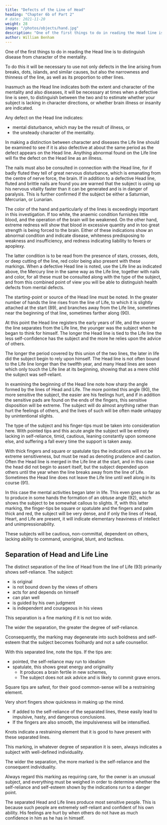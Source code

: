 ```yaml
---
title: "Defects of the Line of Head"
heading: "Chapter 6b of Part 2"
# date: 2021-11-20
weight: 28
image: "/photos/objects/hand.jpg"
description: "One of the first things to do in reading the Head line is to distinguish disease from character of the mentality."
author: William Benham
---
```



One of the first things to do in reading the Head line is to distinguish disease from character of the mentality. 

To do this it will be necessary to use not only defects in the line arising from breaks, dots, islands, and similar causes, but also the narrowness and thinness of the line, as well as its proportion to other lines. 

Inasmuch as the Head line indicates both the extent and character of the mentality and also diseases, it will be necessary at times when a defective line is seen, to distinguish between the two and to estimate whether your subject is lacking in character directions, or whether brain illness or insanity are indicated. 


Any defect on the Head line indicates:
- mental disturbance, which may be the result of illness, or
- the unsteady character of the mentality. 

In making a distinction between character and diseases the Life line should be examined to see if it is also defective at about the same period as the defect appears on the Head line. Anything abnormal found on the Life line will fix the defect on the Head line as an illness.

The nails must also be consulted in connection with the Head line, for if badly fluted they tell of great nervous disturbance, which is emanating from the centre of nerve force, the brain. If in addition to a defective Head line, fluted and brittle nails are found you are warned that the subject is using up his nervous vitality faster than it can be generated and is in danger of paralysis. This is further confirmed if the subject be either a Saturnian, Mercurian, or Lunarian. 

The color of the hand and particularly of the lines is exceedingly important in this investigation. If too white, the anaemic condition furnishes little blood, and the operation of the brain will be weakened. On the other hand, extreme redness will show that blood in excessive quantity and in too great strength is being forced to the brain. Either of these indications show an abnormal condition and indicate disease, whiteness predisposing to weakness and insufficiency, and redness indicating liability to fevers or apoplexy.

The latter condition is to be read from the presence of stars, crosses, dots, or deep cutting of the line, red color being also present with these markings. When a defective Head line is noted, use the Life line as indicated above, the Mercury line in the same way as the Life line, together with nails and color, for all these must be consulted along with the type of the subject, and from this combined point of view you will be able to distinguish health defects from mental defects. 

<!-- The Line Of Head Part 2 246 No. 89. The Line Of Head Part 2 247 No. 90.  -->

The starting-point or source of the Head line must be noted. In the greater number of hands the line rises from the line of Life, to which it is slightly attached at the start (89), and branches away from the Life line, sometimes near the beginning of that line, sometimes farther along (90). 

At this point the Head line registers the early years of life, and the sooner the line separates from the Life line, the younger was the subject when he began to think for himself. The longer the Head line is tied to the Life line the less self-confidence has the subject and the more he relies upon the advice of others. 

The longer the period covered by this union of the two lines, the later in life did the subject begin to rely upon himself. The Head line is not often bound to the Life line longer than the twelfth year, and many Head lines are seen which only touch the Life line at its beginning, showing that as a mere child the subject was self-reliant. 

In examining the beginning of the Head line note how sharp the angle formed by the lines of Head and Life. The more pointed this angle (90), the more sensitive the subject, the easier are his feelings hurt, and if in addition the sensitive pads are found on the ends of the fingers, this sensitive disposition will be extreme. The subject will do almost anything rather than hurt the feelings of others, and the lives of such will be often made unhappy by unintentional slights. 

The type of the subject and his finger-tips must be taken into consideration here. With pointed tips and this acute angle the subject will be entirely lacking in self-reliance, timid, cautious, leaning constantly upon someone else, and suffering a fall every time the support is taken away. 

With thick fingers and square or spatulate tips the indications will not be extreme sensitiveness, but must be read as denoting prudence and caution. Often the Head line is merged in the Life line at the start, and in this case the head did not begin to assert itself, but the subject depended upon others until the year when the line breaks away from the line of Life. Sometimes the Head line does not leave the Life line until well along in its course (91). 

In this case the mental activities began later in life. This even goes so far as to produce in some hands the formation of an obtuse angle (92), which shows the subject to be somewhat callous to slights. If, with this latter marking, the finger-tips be square or spatulate and the fingers and palm thick and red, the subject will be very dense, and if only the lines of Head, Heart, and Life are present, it will indicate elementary heaviness of intellect and unimpressionability. 

These subjects will be cautious, non-committal, dependent on others, lacking ability to command, unoriginal, blunt, and tactless. 


## Separation of Head and Life Line

The distinct separation of the line of Head from the line of Life (93) primarily shows self-reliance. The subject:
- is original
- is not bound down by the views of others
- acts for and depends on himself
- can plan well
- is guided by his own judgment
- is independent and courageous in his views

This separation is a fine marking if it is not too wide. 

The wider the separation, the greater the degree of self-reliance. 

Cconsequently, the marking may degenerate into such boldness and self-esteem that the subject becomes foolhardy and not a safe counsellor. 

With this separated line, note the tips. If the tips are:
- pointed, the self-reliance may run to idealism
- spatulate, this shows great energy and originality
  - It produces a brain fertile in new schemes,
  - The subject does not ask advice and is likely to commit grave errors.

Square tips are safest, for their good common-sense will be a restraining element. 

Very short fingers show quickness in making up the mind. 
- If added to the self-reliance of the separated lines, these easily lead to impulsive, hasty, and dangerous conclusions.
- If the fingers are also smooth, the impulsiveness will be intensified. 

Knots indicate a restraining element that it is good to have present with these separated lines. 

This marking, in whatever degree of separation it is seen, always indicates a subject with well-defined individuality. 

The wider the separation, the more marked is the self-reliance and the consequent individuality. 

Always regard this marking as requiring care, for the owner is an unusual subject, and everything must be weighed in order to determine whether the self-reliance and self-esteem shown by the indications run to a danger point. 

<!-- The Line Of Head Part 3 248 No. 91. The Line Of Head Part 3 249 No. 92. The Line Of Head Part 3 250 No. 93. The Line Of Head Part 3 251 No. 94.  -->

<!-- It might be supposed that these separated lines would indicate lack of sensitiveness, as does an obtuse angle formed by the line starting low on the Life line, but such is not the case.  -->

<!-- In fact the opposite is true, for  -->

The separated Head and Life lines produce most sensitive people. This is because such people are extremely self-reliant and confident of his own ability. His feelings are hurt by when others do not have as much confidence in him as he has in himself.

<!--  They do not always show nor own it, but such is the case.  -->

<!-- I have made up my mind, after having investigated a great deal in the endeavor to discover why this sign should indicate sensitiveness, that it is owing to pride, for the subject being  -->



